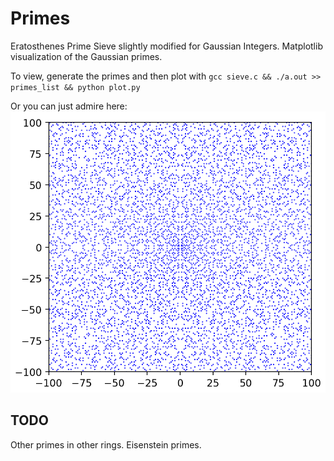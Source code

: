 # Primes
Eratosthenes Prime Sieve slightly modified for Gaussian Integers. Matplotlib visualization of the Gaussian primes.

To view, generate the primes and then plot with `gcc sieve.c && ./a.out >> primes_list && python plot.py`

Or you can just admire here:
![Gaussian Primes with Norm less than 100^2](https://github.com/zyklotomic/primes/blob/master/gaussian_primes.png)


## TODO
Other primes in other rings. Eisenstein primes.
